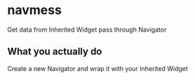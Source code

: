 # navmess

Get data from Inherited Widget pass through Navigator 

## What you actually do

Create a new Navigator and wrap it with your Inherited Widget
